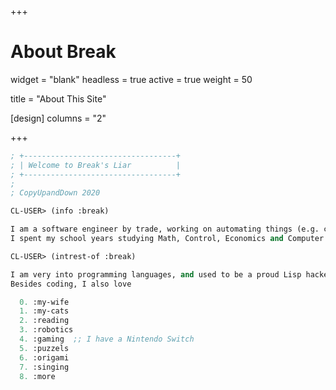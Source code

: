+++
# About Break

widget = "blank"
headless = true
active = true
weight = 50

title = "About This Site"

[design]
  columns = "2"

+++

```lisp
; +----------------------------------+
; | Welcome to Break's Liar          |
; +----------------------------------+
;
; CopyUpandDown 2020

CL-USER> (info :break)

I am a software engineer by trade, working on automating things (e.g. cars). 
I spent my school years studying Math, Control, Economics and Computer Vision.

CL-USER> (intrest-of :break)

I am very into programming languages, and used to be a proud Lisp hacker at Google. 
Besides coding, I also love

  0. :my-wife
  1. :my-cats
  2. :reading
  3. :robotics
  4. :gaming  ;; I have a Nintendo Switch
  5. :puzzels
  6. :origami
  7. :singing
  8. :more

```
